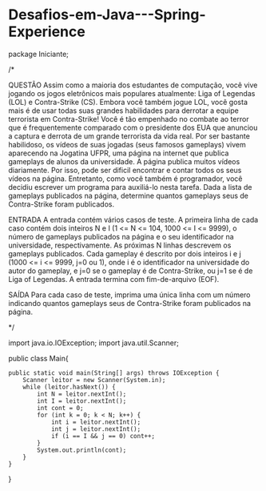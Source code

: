 # Desafios-em-Java---Spring-Experience
package Iniciante;

/*
 
 QUESTÃO
 Assim como a maioria dos estudantes de computação, você vive jogando os jogos 
 eletrônicos mais populares atualmente: Liga of Legendas (LOL) e Contra-Strike 
 (CS). Embora você também jogue LOL, você gosta mais é de usar todas suas 
 grandes habilidades para derrotar a equipe terrorista em Contra-Strike! Você 
 é tão empenhado no combate ao terror que é frequentemente comparado com o 
 presidente dos EUA que anunciou a captura e derrota de um grande terrorista 
 da vida real.
 Por ser bastante habilidoso, os vídeos de suas jogadas (seus famosos gameplays) 
 vivem aparecendo na Jogatina UFPR, uma página na internet que publica gameplays 
 de alunos da universidade.
 A página publica muitos vídeos diariamente. Por isso, pode ser dificil 
 encontrar e contar todos os seus vídeos na página. Entretanto, como você 
 também é programador, você decidiu escrever um programa para auxiliá-lo nesta 
 tarefa. Dada a lista de gameplays publicados na página, determine quantos 
 gameplays seus de Contra-Strike foram publicados.
 
 ENTRADA
 A entrada contém vários casos de teste. A primeira linha de cada caso contém 
 dois inteiros N e I (1 <= N <= 104, 1000 <= I <= 9999), o número de gameplays 
 publicados na página e o seu identificador na universidade, respectivamente.
 As próximas N linhas descrevem os gameplays publicados. Cada gameplay é 
 descrito por dois inteiros i e j (1000 <= i <= 9999, j=0 ou 1), onde i é o 
 identificador na universidade do autor do gameplay, e j=0 se o gameplay é de 
 Contra-Strike, ou j=1 se é de Liga of Legendas.
 A entrada termina com fim-de-arquivo (EOF).
 
 SAÍDA
 Para cada caso de teste, imprima uma única linha com um número indicando 
 quantos gameplays seus de Contra-Strike foram publicados na página.
 
*/

import java.io.IOException;
import java.util.Scanner;

public class Main{

	public static void main(String[] args) throws IOException {
		Scanner leitor = new Scanner(System.in);
		while (leitor.hasNext()) {
			int N = leitor.nextInt();
			int I = leitor.nextInt();
			int cont = 0;
			for (int k = 0; k < N; k++) {
				int i = leitor.nextInt();
				int j = leitor.nextInt();
				if (i == I && j == 0) cont++;
			}
			System.out.println(cont);
		}
	}
	
}
